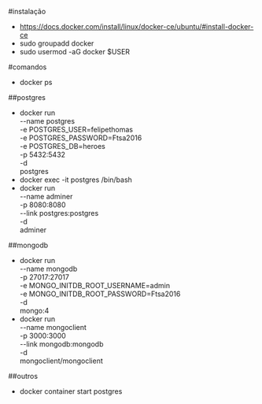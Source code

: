#instalação
- https://docs.docker.com/install/linux/docker-ce/ubuntu/#install-docker-ce
- sudo groupadd docker
- sudo usermod -aG docker $USER

#comandos 
- docker ps

##postgres
- docker run \
    --name postgres \
    -e POSTGRES_USER=felipethomas \
    -e POSTGRES_PASSWORD=Ftsa2016 \
    -e POSTGRES_DB=heroes \
    -p 5432:5432 \
    -d \
    postgres
- docker exec -it postgres /bin/bash
- docker run \
    --name adminer \
    -p 8080:8080 \
    --link postgres:postgres \
    -d \
    adminer

##mongodb    
- docker run \
    --name mongodb \
    -p 27017:27017 \
    -e MONGO_INITDB_ROOT_USERNAME=admin \
    -e MONGO_INITDB_ROOT_PASSWORD=Ftsa2016 \
    -d \
    mongo:4
- docker run \
    --name mongoclient \
    -p 3000:3000 \
    --link mongodb:mongodb \
    -d \
    mongoclient/mongoclient   

##outros
- docker container start postgres